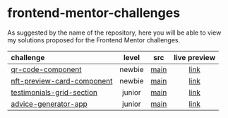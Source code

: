 # frontend-mentor-challenges
As suggested by the name of the repository, here you will be able to view my solutions proposed for the Frontend Mentor challenges.


| challenge                                                    | level |                             src                              |                         live preview                         |
| :----------------------------------------------------------- |:-----:|:----------------------------------------------------------: | :----------------------------------------------------------: |
| [qr-code-component](https://www.frontendmentor.io/challenges/qr-code-component-iux_sIO_H) | newbie | [main](https://github.com/davdifr/frontend-mentor-challenges/tree/main/qr-code-component) | [link](https://davdifr.github.io/live-preview/qr-code-component/) |
| [nft-preview-card-component](https://www.frontendmentor.io/challenges/nft-preview-card-component-SbdUL_w0U) | newbie | [main](https://github.com/davdifr/frontend-mentor-challenges/tree/main/nft-preview-card-component) |[link](https://davdifr.github.io/live-preview/nft-preview-card-component/)|
| [testimonials-grid-section](https://www.frontendmentor.io/challenges/testimonials-grid-section-Nnw6J7Un7)                                                              | junior                   | [main](https://github.com/davdifr/frontend-mentor-challenges/tree/main/testimonials-grid-section)      | [link](https://davdifr.github.io/live-preview/testimonials-grid-section/) |
| [advice-generator-app](https://www.frontendmentor.io/challenges/advice-generator-app-QdUG-13db) | junior | [main](https://github.com/davdifr/frontend-mentor-challenges/tree/main/advice-generator-app) | [link](https://davdifr.github.io/live-preview/advice-generator-app/)

